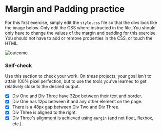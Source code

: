 # Margin and Padding practice

For this first exercise, simply edit the `style.css` file so that the divs look like the image below. Only edit the CSS where instructed in the file. You should only have to change the values of the margin and padding for this exercise. You should not have to add or remove properties in the CSS, or touch the HTML.

![outcome](./desired-outcome.png)

### Self-check

Use this section to check your work. On _these_ projects, your goal isn't to attain 100% pixel perfection, but to use the tools you've learned to get relatively close to the desired output.

- [x] Div One and Div Three have 32px between their text and border.
- [x] Div One has 12px between it and any other element on the page.
- [x] There is a 48px gap between Div Two and Div Three.
- [x] Div Three is aligned to the right.
- [x] Div Three's alignment is achieved using `margin` (and not float, flexbox, etc.).
